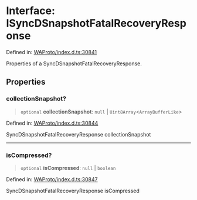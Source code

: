 # Interface: ISyncDSnapshotFatalRecoveryResponse

Defined in: [WAProto/index.d.ts:30841](https://github.com/Fokusdotid/bail/blob/3bd64a6fd6e8fc52d3ec9ba842534bed26103555/WAProto/index.d.ts#L30841)

Properties of a SyncDSnapshotFatalRecoveryResponse.

## Properties

### collectionSnapshot?

> `optional` **collectionSnapshot**: `null` \| `Uint8Array`\<`ArrayBufferLike`\>

Defined in: [WAProto/index.d.ts:30844](https://github.com/Fokusdotid/bail/blob/3bd64a6fd6e8fc52d3ec9ba842534bed26103555/WAProto/index.d.ts#L30844)

SyncDSnapshotFatalRecoveryResponse collectionSnapshot

***

### isCompressed?

> `optional` **isCompressed**: `null` \| `boolean`

Defined in: [WAProto/index.d.ts:30847](https://github.com/Fokusdotid/bail/blob/3bd64a6fd6e8fc52d3ec9ba842534bed26103555/WAProto/index.d.ts#L30847)

SyncDSnapshotFatalRecoveryResponse isCompressed
